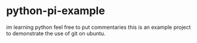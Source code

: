 # python-pi-example
im learning python feel free to put commentaries
this is an example project to demonstrate the use of git on ubuntu.